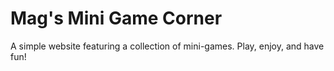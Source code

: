 # Mag's Mini Game Corner

A simple website featuring a collection of mini-games. Play, enjoy, and have fun!
